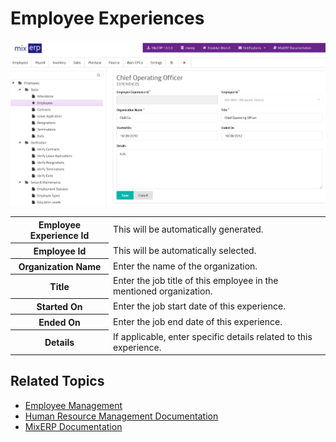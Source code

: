 # Employee Experiences


![Employee Experience](images/employee-experience.png)

<table class="ui padded compact attached small blue table">
    <tr>
        <th>
            Employee Experience Id
        </th>
        <td>
            This will be automatically generated.
        </td>
    </tr>
    <tr>
        <th>
            Employee Id
        </th>
        <td>
            This will be automatically selected.
        </td>
    </tr>
    <tr>
        <th>Organization Name
        </th>
        <td>Enter the name of the organization.
        </td>
    </tr>
    <tr>
        <th>Title
        </th>
        <td>Enter the job title of this employee in the mentioned organization.
        </td>
    </tr>
    <tr>
        <th>Started On
        </th>
        <td>Enter the job start date of this experience.
        </td>
    </tr>
    <tr>
        <th>Ended On
        </th>
        <td>Enter the job end date of this experience.
        </td>
    </tr>
    <tr>
        <th>Details
        </th>
        <td>If applicable, enter specific details related to this experience.
        </td>
    </tr>
</table>

## Related Topics
* [Employee Management](employee-managment.md)
* [Human Resource Management Documentation](index.md)
* [MixERP Documentation](../index.md)
